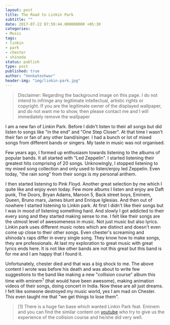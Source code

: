 ```yaml
---
layout: post
title: The Road to Linkin Park
subtitle: ""
date: 2017-07-22 07:59:44.000000000 +05:30
categories:
- Music
tags:
- linkin
- park
- chester
- shinoda
status: publish
type: post
published: true
author: "Venkateshwar"
header-img: "img/linkin-park.jpg"
---
```


> Disclaimer:  Regarding the background image on this page. I do not intend to infringe any legitimate intellectual, artistic rights or copyright. If you are the legitimate owner of the displayed wallpaper, and do not want me to show, then please contact me and I will immediately remove the wallpaper 

I am a new fan of Linkin Park. Before I didn't listen to their all songs but did listen to songs like "in the end" and "One Step Closer". At that time I wasn't their fan or fan of any other band/singer. I had a bunch or lot of mixed songs from different bands or singers. My taste in music was not organised.

Few years ago, I formed up enthusiasm towards listening to the albums of popular bands. It all started with "Led Zeppelin". I started listening their greatest hits comprising of 20 songs. Unknowingly, I stopped listening to my mixed song collection and only used to listen/enjoy led Zeppelin. Even today, "the rain song" from their songs is my personal anthem.

I then started listening to Pink Floyd. Another great selection by me which I quite like and enjoy even today. Few more albums I listen and enjoy are Daft punk, The Doors, Bryan Adams, Maroon 5, Back street boys, Eminem, Queen, Bruno mars, James blunt and Enrique Iglesias. And then out of nowhere I started listening to Linkin park. At first I didn't like their songs but I was in mood of listening something hard. And slowly I got addicted to their every song and they started making sense to me. I felt like their songs are the utmost level of awesomeness in music. Not just music but also lyrics. Linkin park uses different music notes which are distinct and doesn't even come up close to their other songs. Even chester's screaming and shinoda's raps differ in every single song. They know how to make songs, they are professionals. At last my exploration to great music with great lyrics ends here. It is not like other bands are not this great but this band is for me and I am happy that I found it. 

Unfortunately, chester died and that was a big shock to me. The above content I wrote was before his death and was about to write few suggestions to the band like making a new "collision course" album this time with eminem<sup>1</sup> (that would have been awesome), making animation videos of their songs, doing concert in India. Now these are all just dreams. I felt like someone destroyed my music world, yes I am mad on Chester. This even taught me that "we get things to lose them". 

> [1] There is a huge fan base which wanted Linkin Park feat. Eminem and you can find the similar content on [youtube](https://youtu.be/vpsbgCn1hVI) who try to give us the experience of the collision course and he/she did very well.
